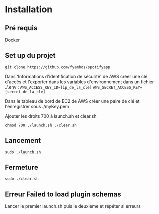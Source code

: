     
# Installation

## Pré requis
Docker

## Set up du projet
`git clone https://github.com/fyambos/spotifyapp`

Dans 'Informations d'identification de sécurité' de AWS créer une clé d'accès et l'exporter dans les variables d'environnement dans un fichier ./.env :
`AWS_ACCESS_KEY_ID=[ip_de_la_cle]`
`AWS_SECRET_ACCESS_KEY=[secret_de_la_cle]`

Dans le tableau de bord de EC2 de AWS créer une paire de clé et l'enregistrer sous ./myKey.pem

Ajouter les droits 700 à launch.sh et clear.sh

`chmod 700 ./launch.sh ./clear.sh`

## Lancement

`sudo ./launch.sh`

## Fermeture

`sudo ./clear.sh`

## Erreur Failed to load plugin schemas
Lancer le premier launch.sh puis le deuxieme et répéter si erreurs

